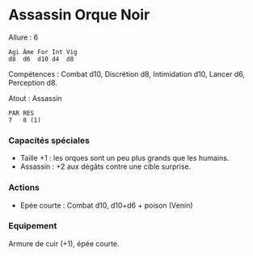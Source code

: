 
# Assassin Orque Noir

Allure : 6

	Agi	Âme	For	Int	Vig
	d8	d6	d10	d4	d8

Compétences : Combat d10, Discrétion d8, Intimidation d10, Lancer d6, Perception d8.

Atout : Assassin

	PAR	RES
	7	8 (1)

### Capacités spéciales
- Taille +1 : les orques sont un peu plus grands que les humains.
- Assassin : +2 aux dégâts contre une cible surprise.

### Actions
- Epée courte : Combat d10, d10+d6 + poison (Venin)

### Equipement
Armure de cuir (+1), épée courte.
